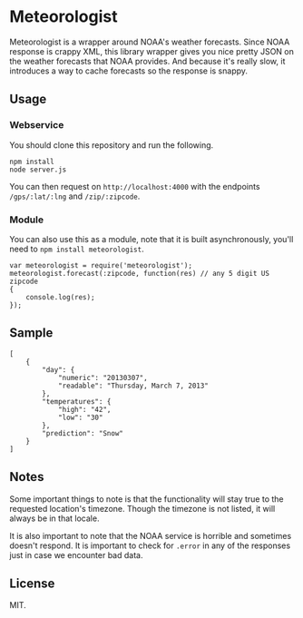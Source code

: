 # Meteorologist

Meteorologist is a wrapper around NOAA's weather forecasts. Since NOAA response is crappy XML, this library wrapper gives you nice pretty JSON on the weather forecasts that NOAA provides. And because it's really slow, it introduces a way to cache forecasts so the response is snappy.

## Usage

### Webservice

You should clone this repository and run the following.

	npm install
	node server.js

You can then request on `http://localhost:4000` with the endpoints `/gps/:lat/:lng` and `/zip/:zipcode`.

### Module

You can also use this as a module, note that it is built asynchronously, you'll need to `npm install meteorologist`.

	var meteorologist = require('meteorologist');
	meteorologist.forecast(:zipcode, function(res) // any 5 digit US zipcode
	{
		console.log(res);
	});

## Sample

	[
	    {
	        "day": {
	            "numeric": "20130307",
	            "readable": "Thursday, March 7, 2013"
	        },
	        "temperatures": {
	            "high": "42",
	            "low": "30"
	        },
	        "prediction": "Snow"
	    }
	]

## Notes

Some important things to note is that the functionality will stay true to the requested location's timezone. Though the timezone is not listed, it will always be in that locale.

It is also important to note that the NOAA service is horrible and sometimes doesn't respond. It is important to check for `.error` in any of the responses just in case we encounter bad data. 

## License

MIT.
